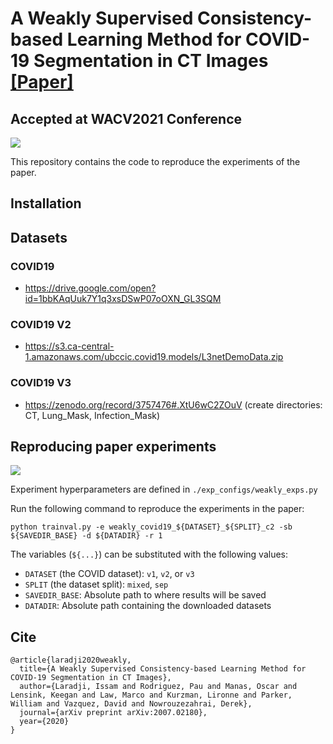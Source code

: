 # A Weakly Supervised Consistency-based Learning  Method for COVID-19 Segmentation in CT Images [[Paper]](https://arxiv.org/abs/2007.02180)
## Accepted at WACV2021 Conference
![](method.png)

This repository contains the code to reproduce the experiments of the paper.

## Installation

## Datasets

### COVID19

- https://drive.google.com/open?id=1bbKAqUuk7Y1q3xsDSwP07oOXN_GL3SQM

### COVID19 V2

- https://s3.ca-central-1.amazonaws.com/ubccic.covid19.models/L3netDemoData.zip

### COVID19 V3

- https://zenodo.org/record/3757476#.XtU6wC2ZOuV (create directories: CT, Lung_Mask, Infection_Mask)

## Reproducing paper experiments

![](method2.png)

Experiment hyperparameters are defined in `./exp_configs/weakly_exps.py`

Run the following command to reproduce the experiments in the paper:

```
python trainval.py -e weakly_covid19_${DATASET}_${SPLIT}_c2 -sb ${SAVEDIR_BASE} -d ${DATADIR} -r 1
```

The variables (`${...}`) can be substituted with the following values:

- `DATASET` (the COVID dataset): `v1`, `v2`, or `v3`
- `SPLIT` (the dataset split): `mixed`, `sep`
- `SAVEDIR_BASE`: Absolute path to where results will be saved
- `DATADIR`: Absolute path containing the downloaded datasets

## Cite
```
@article{laradji2020weakly,
  title={A Weakly Supervised Consistency-based Learning Method for COVID-19 Segmentation in CT Images},
  author={Laradji, Issam and Rodriguez, Pau and Manas, Oscar and Lensink, Keegan and Law, Marco and Kurzman, Lironne and Parker, William and Vazquez, David and Nowrouzezahrai, Derek},
  journal={arXiv preprint arXiv:2007.02180},
  year={2020}
}
```
